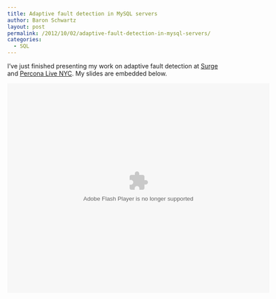 ```yaml
---
title: Adaptive fault detection in MySQL servers
author: Baron Schwartz
layout: post
permalink: /2012/10/02/adaptive-fault-detection-in-mysql-servers/
categories:
  - SQL
---
```

I&#8217;ve just finished presenting my work on adaptive fault detection at [Surge][1] and [Percona Live NYC][2]. My slides are embedded below.

<embed src="https://www.box.com/embed/t12m58yptav00ej.swf" width="600" height="480" wmode="opaque" type="application/x-shockwave-flash" allowFullScreen="true" allowScriptAccess="always">

 [1]: http://omniti.com/surge/2012
 [2]: http://www.percona.com/live/nyc-2012/